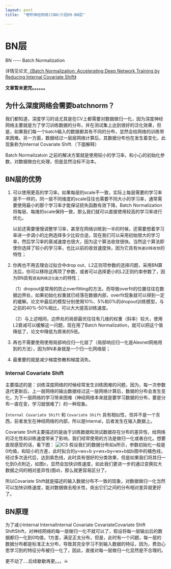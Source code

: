 ```yaml
---
layout: post
title:  "卷积神经网络(CNN)介绍09-BN层"

---
```


# BN层
BN ---- Batch Normalization 

详情见论文[《Batch Normalization: Accelerating Deep Network Training by Reducing Internal Covariate Shift》](https://arxiv.org/abs/1502.03167)


**文章暂未更完。。。。。。**

## 为什么深度网络会需要batchnorm？

我们都知道，深度学习的话尤其是在CV上都需要对数据做归一化，因为深度神经网络主要就是为了学习训练数据的分布，并在测试集上达到很好的泛化效果，但是，如果我们每一个batch输入的数据都具有不同的分布，显然会给网络的训练带来困难。另一方面，数据经过一层层网络计算后，其数据分布也在发生着变化，此现象称为Internal Covariate Shift.（下面解释）

Batch Normalizatoin 之前的解决方案就是使用较小的学习率，和小心的初始化参数，对数据做白化处理，但是显然治标不治本。

## BN层的优势

1. 可以使用更高的学习率。如果每层的scale不一致，实际上每层需要的学习率是不一样的，同一层不同维度的scale往往也需要不同大小的学习率，通常需要使用最小的那个学习率才能保证损失函数有效下降，Batch Normalization将每层、每维的scale保持一致，那么我们就可以直接使用较高的学习率进行优化。

	以前还需要慢慢调整学习率，甚至在网络训练到一半的时候，还需要想着学习率进一步调小的比例选择多少比较合适，现在我们可以采用初始很大的学习率，然后学习率的衰减速度也很大，因为这个算法收敛很快。当然这个算法即使你选择了较小的学习率，也比以前的收敛速度快，因为它具有`快速训练收敛`的特性；

2. 你再也不用去理会过拟合中drop out、L2正则项参数的选择问题，采用BN算法后，你可以移除这两项了参数，或者可以选择更小的L2正则约束参数了，因为BN具有`提高网络泛化能力`的特性；

	（1）dropout是常用的防止overfitting的方法，而导致overfit的位置往往在数据边界处，如果初始化权重就已经落在数据内部，overfit现象就可以得到一定的缓解。论文中最后的模型分别使用10%、5%和0%的dropout训练模型，与之前的40%-50%相比，可以大大提高训练速度。 

	（2）与上述相同，边界处的局部最优往往有几维的权重（斜率）较大，使用L2衰减可以缓解这一问题，现在用了Batch Normalization，就可以把这个值降低了，论文中降低为原来的5倍。 

3. 再也不需要使用使用局部响应归一化层了（局部响应归一化是Alexnet网络用到的方法），因为BN本身就是一个归一化网络层；

4. 最重要的就是减少梯度弥散和梯度消失。

### Internal Covariate Shift

主要描述的是：训练深度网络的时候经常发生训练困难的问题，因为，每一次参数迭代更新后，上一层网络的输出数据经过这一层网络计算后，数据的分布会发生变化，为下一层网络的学习带来困难（神经网络本来就是要学习数据的分布，要是分布一直在变，学习就很难了）的一种现象。

`Internal Covariate Shift` 和 `Covariate Shift` 具有相似性，但并不是一个东西，前者发生在神经网络的内部，所以是Internal，后者发生在输入数据上。

Covariate Shift主要描述的是由于训练数据和测试数据存在分布的差异性，给网络的泛化性和训练速度带来了影响，我们经常使用的方法是做归一化或者白化。想要直观感受的话，看下图：
![ICS]({{site.url}}/images/CNN/ICS.jpg)
假设我们的数据分布如a所示，参数初始化一般是0均值，和较小的方差，此时拟合的y=wx+b y=wx+by=wx+b如b图中的橘色线，经过多次迭代后，达到紫色线，此时具有很好的分类效果，但是如果我们将其归一化到0点附近，如图c，显然会加快训练速度，如此我们更进一步的通过变换拉大数据之间的相对差异性(图d)，那么就更容易区分了。

所以Covariate Shift就是描述的输入数据分布不一致的现象，对数据做归一化当然可以加快训练速度，能对数据做去相关性，突出它们之间的分布相对差异就更好了。

## BN原理
为了减小Internal InternalInternal Covariate CovariateCovariate Shift ShiftShift，对神经网络的每一层做归一化不就可以了，假设将每一层输出后的数据都归一化到0均值，1方差，满足正太分布，但是，此时有一个问题，每一层的数据分布都是标准正太分布，导致其完全学习不到输入数据的特征，因为，费劲心思学习到的特征分布被归一化了，因此，直接对每一层做归一化显然是不合理的。

更不动了....后续歇歇再更。。。☠
